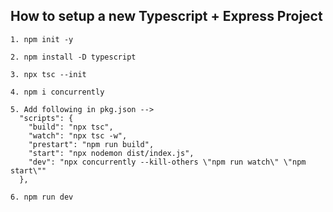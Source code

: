 ## How to setup a new Typescript + Express Project

```
1. npm init -y
```

```
2. npm install -D typescript
```

```
3. npx tsc --init
```

```
4. npm i concurrently
```

```
5. Add following in pkg.json -->
  "scripts": {
    "build": "npx tsc",
    "watch": "npx tsc -w",
    "prestart": "npm run build",
    "start": "npx nodemon dist/index.js",
    "dev": "npx concurrently --kill-others \"npm run watch\" \"npm start\""
  },
```

```
6. npm run dev
```